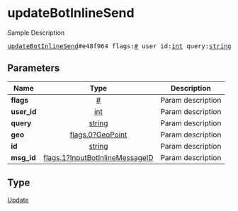 # updateBotInlineSend

Sample Description

<pre>
<a href="../constructor/updateBotInlineSend.md">updateBotInlineSend</a>#e48f964 flags:<a href="../type/#.md">#</a> user_id:<a href="../type/int.md">int</a> query:<a href="../type/string.md">string</a> geo:<a href="../type/flags.0?GeoPoint.md">flags.0?GeoPoint</a> id:<a href="../type/string.md">string</a> msg_id:<a href="../type/flags.1?InputBotInlineMessageID.md">flags.1?InputBotInlineMessageID</a> = <a href="../type/Update.md">Update</a>;
</pre>

## Parameters

| Name | Type | Description |
|------|:----:|-------------|
| **flags** | [#](../type/#.md) | Param description |
| **user_id** | [int](../type/int.md) | Param description |
| **query** | [string](../type/string.md) | Param description |
| **geo** | [flags.0?GeoPoint](../type/flags.0?GeoPoint.md) | Param description |
| **id** | [string](../type/string.md) | Param description |
| **msg_id** | [flags.1?InputBotInlineMessageID](../type/flags.1?InputBotInlineMessageID.md) | Param description |

## Type

[Update](../type/Update.md)
